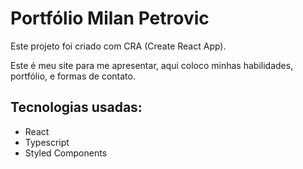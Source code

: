 # Portfólio Milan Petrovic

Este projeto foi criado com CRA (Create React App).

Este é meu site para me apresentar, aqui coloco minhas habilidades, portfólio, e formas de contato.


## Tecnologias usadas:
- React
- Typescript
- Styled Components

